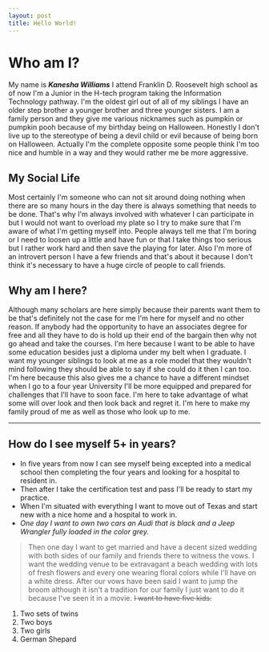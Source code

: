 ```yaml
---
layout: post
title: Hello World!
---
```


# Who am I?
My name is ***Kanesha Williams*** I attend Franklin D. Roosevelt high school as of now I'm a Junior in the H-tech program taking the Information Technology pathway. I'm the oldest girl out of all of my siblings I have an older step brother a younger brother and three younger sisters. I am a family person and they give me various nicknames such as pumpkin or pumpkin pooh because of my birthday being on Halloween. Honestly I don't live up to the stereotype of being a devil child or evil because of being born on Halloween. Actually I'm the complete opposite some people think I'm too nice and humble in a way and they would rather me be more aggressive.

## My Social Life
Most certainly I'm someone who can not sit around doing nothing when there are so many hours in the day there is always something that needs to be done. That's why I'm always involved with whatever I can participate in but I would not want to overload my plate so I try to make sure that I'm aware of what I'm getting myself into. People always tell me that I'm boring or I need to loosen up a little and have fun or that I take things too serious but I rather work hard and then save the playing for later. Also I'm more of an introvert person I have a few friends and that's about it because I don't think it's necessary to have a huge circle of people to call friends.

## Why am I here?
Although many scholars are here simply because their parents want them to be that's definitely not the case for me I'm here for myself and no other reason. If anybody had the opportunity to have an associates degree for free and all they have to do is hold up their end of the bargain then why not go ahead and take the courses. I'm here because I want to be able to have some education besides just a diploma under my belt when I graduate. I want my younger siblings to look at me as a role model that they wouldn't mind following they should be able to say if she could do it then I can too. I'm here because this also gives me a chance to have a different mindset when I go to a four year University I'll be more equipped and prepared for challenges that I'll have to soon face. I'm here to take advantage of what some will over look and then look back and regret it. I'm here to make my family proud of me as well as those who look up to me.

***

## How do I see myself 5+ in years?
- In five years from now I can see myself being excepted into a medical school then completing the four years and looking for a hospital to resident in.
- Then after I take the certification test and pass I'll be ready to start my practice.
- When I'm situated with everything I want to move out of Texas and start new with a nice home and a hospital to work in.
- *One day I want to own two cars an Audi that is black and a Jeep Wrangler fully loaded in the color grey.*


>Then one day I want to get married and have a decent sized wedding with both sides of our family and friends there to witness the vows. I want the wedding venue to be extravagant a beach wedding with lots of fresh flowers and every one wearing floral colors while I'll have on a white dress. After our vows have been said I want to jump the broom although it isn't a tradition for our family I just want to do it because I've seen it in a movie. ~~I want to have five kids.~~

1. Two sets of twins
2. Two boys
3. Two girls
4.  German Shepard
